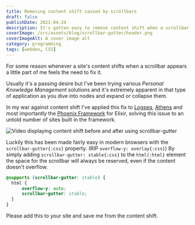 ```yaml
---
title: Removing content shift caused by scrollbars
draft: false
publishDate: 2021-04-24
description: It's gotten easy to remove content shift when a scrollbar appears with `scrollbar-gutter`
coverImage: /src/assets/blog/scrollbar-gutter/header.png
coverImageAlt: A cover image alt
category: programming
tags: [webdev, CSS]
---
```


For some reason whenever a site's content shifts when a scrollbar appears a little part of me feels the need to fix it.

Usually it's a passing desire but I've been trying various *Personal Knowledge Management* solutions and it's extremely apparent in that type of application as you dive into nodes and expand or collapse them.

In my war against content shift I've applied this fix to [Logseq](https://github.com/logseq/logseq/pull/1972), [Athens](https://github.com/athensresearch/athens/pull/1212) and most importantly the [Phoenix Framework](https://github.com/phoenixframework/phoenix/pull/5101) for Elixir, solving this issue to an untold number of sites built in the framework.

![Video displaying content shift before and after using scrollbar-gutter](@assets/blog/scrollbar-gutter/logseq-fix.webp)

Luckily this has been made fairly easy in modern browsers with the `scrollbar-gutter{:css}` property. (RIP `overflow-y: overlay{:css}`)
By simply adding `scrollbar-gutter: stable{:css}` to the `html{:html}` element the space for the scrollbar will always be reserved, even if the content doesn't overflow.

```css
@supports (scrollbar-gutter: stable) {
  html {
      overflow-y: auto;
      scrollbar-gutter: stable;
  }
}
```

Please add this to your site and save me from the content shift.
